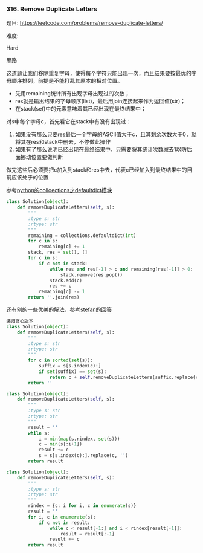 ### 316. Remove Duplicate Letters

题目:
<https://leetcode.com/problems/remove-duplicate-letters/>


难度:

Hard


思路

这道题让我们移除重复字母，使得每个字符只能出现一次，而且结果要按最优的字母顺序排列，前提是不能打乱其原本的相对位置。
- 先用remaining统计所有出现字母出现过的次数；
- res就是输出结果的字母顺序(list)，最后用join连接起来作为返回值(str)；
- 在stack(set)中的元素意味着其已经出现在最终结果中；

对s中每个字母c，首先看它在stack中有没有出现过：
1. 如果没有那么只要res最后一个字母的ASCII值大于c，且其剩余次数大于0，就将其在res和stack中删去，不停做此操作
2. 如果有了那么说明已经出现在最终结果中，只需要将其统计次数减去1以防后面挪动位置要做判断

做完这些后必须要把c加入到stack和res中去，代表c已经加入到最终结果中的目前应该处于的位置

参考[python的colloections之defaultdict模块](https://docs.python.org/2/library/collections.html)

```python
class Solution(object):
    def removeDuplicateLetters(self, s):
        """
        :type s: str
        :rtype: str
        """
        remaining = collections.defaultdict(int)
        for c in s:
            remaining[c] += 1
        stack, res = set(), []
        for c in s:
            if c not in stack:
                while res and res[-1] > c and remaining[res[-1]] > 0:
                    stack.remove(res.pop())
                stack.add(c)
                res += c
            remaining[c] -= 1
        return ''.join(res)
```
还有别的一些优美的解法，参考[stefan的回答](https://leetcode.com/problems/remove-duplicate-letters/discuss/76787)



```python
递归贪心版本
class Solution(object):
    def removeDuplicateLetters(self, s):
        """
        :type s: str
        :rtype: str
        """
        for c in sorted(set(s)):
            suffix = s[s.index(c):]
            if set(suffix) == set(s):
                return c + self.removeDuplicateLetters(suffix.replace(c, ''))
        return ''
```
```python
class Solution(object):
    def removeDuplicateLetters(self, s):
        """
        :type s: str
        :rtype: str
        """
        result = ''
        while s:
            i = min(map(s.rindex, set(s)))
            c = min(s[:i+1])
            result += c
            s = s[s.index(c):].replace(c, '')
        return result
```

```python
class Solution(object):
    def removeDuplicateLetters(self, s):
        """
        :type s: str
        :rtype: str
        """
        rindex = {c: i for i, c in enumerate(s)}
        result = ''
        for i, c in enumerate(s):
            if c not in result:
                while c < result[-1:] and i < rindex[result[-1]]:
                    result = result[:-1]
                result += c
        return result
```












